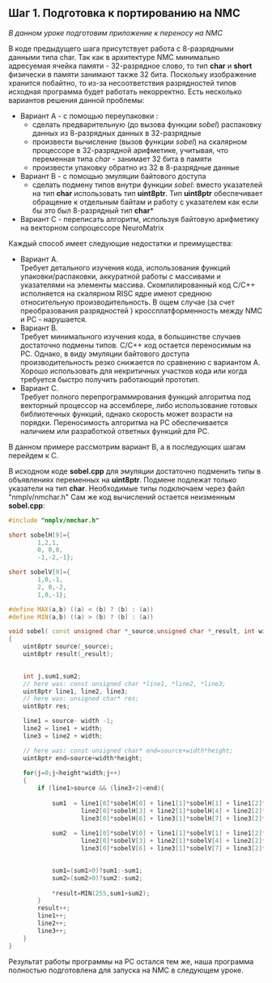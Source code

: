 ## Шаг 1. Подготовка к портированию на NMC 

*В данном уроке подготовим приложение к переносу на NMC*  

В коде предыдущего шага присутствует работа с 8-разрядными данными типа char. 
Так как в архитектуре NMC минимально адресуемая ячейка памяти - 32-разрядное слово, то тип **char** и **short** физически в памяти занимают также 32 бита.
Поскольку изображение хранится побайтно, то из-за несоответствия разрядностей типов исходная программа будет работать некорректно. Есть несколько вариантов решения данной проблемы:  
* Вариант A  - с помощью переупаковки : 
  - сделать предварительную (до вызова функции *sobel*) распаковку данных из 8-разрядных данных в 32-разрядные  
  - произвести вычисление (вызов функции *sobel*) на скалярном процессоре в 32-разрядной арифметике, учитывая, что переменная типа *char* - занимает 32 бита в памяти  
  - произвести упаковку обратно из 32 в 8-разрядные данные  
* Вариант B - с помощью эмуляции байтового доступа  
  - сделать подмену типов внутри функции *sobel*: вместо указателей на тип **char** использовать тип **uint8ptr**. 
  Тип **uint8ptr** обеспечивает обращение к отдельным байтам и работу с указателем как если бы это был 8-разрядный тип **char*** 
* Вариант С - переписать алгоритм, используя байтовую арифметику на векторном сопроцессоре NeuroMatrix

Каждый способ имеет следующие недостатки и преимущества:
- Вариант A.  
  Требует детального изучения кода,  использования функций упаковки/распаковки,  аккуратной работы с массивами и указателями на элементы массива.
  Скомпилированный код С/C++ исполняется на скалярном RISC ядре имеют  среднюю относительную производительность. В ощем случае (за счет преобразования разрядностей ) кроссплатформенность между NMC и PC - нарушается.
- Вариант B.  
  Требует минимального изучения кода, в большинстве случаев достаточно подмены типов. С/C++ код остается переносимым на PC. Однако, в виду эмуляции байтового доступа производительность резко снижается по сравнению с вариантом А.
  Хорошо использовать для некритичных участков кода или когда требуется быстро получить работающий прототип.   
- Вариант С.  
  Требует полного перепрограммирования функций алгоритма под векторный процессор на ассемблере, либо использование готовых библиотечных функций, однако скорость может возрасти на порядки. 
  Переносимость алгоритма на PC обеспечивается наличием или разработкой ответных функций для PC. 
  
В данном примере рассмотрим вариант B, а в последующих шагам перейдем к С.


В исходном коде **sobel.cpp** для эмуляции достаточно подменить типы в объявлениях переменных на **uint8ptr**. 
Подмене подлежат только указатели на тип **char**. Необходимые типы подключаем через файл "nmplv/nmchar.h"
Сам же код вычислений остается неизменным **sobel.cpp**: 
```cpp
#include "nmplv/nmchar.h"

short sobelH[9]={
		1,2,1,
		0, 0,0,
		-1,-2,-1};

short sobelV[9]={
		1,0,-1,
		2, 0,-2,
		1,0,-1};

#define MAX(a,b) ((a) < (b) ? (b) : (a))
#define MIN(a,b) ((a) > (b) ? (b) : (a))

void sobel( const unsigned char *_source,unsigned char *_result, int width, int height)
{
	uint8ptr source(_source);
	uint8ptr result(_result);
	

	int j,sum1,sum2;
	// here was: const unsigned char *line1, *line2, *line3;
	uint8ptr line1, line2, line3;
	// here was: unsigned char* res;
	uint8ptr res;

	line1 = source- width -1;
	line2 = line1 + width;
	line3 = line2 + width;

	// here was: const unsigned char* end=source+width*height;
	uint8ptr end=source+width*height;
	
	for(j=0;j<height*width;j++)
	{
		if (line1>source && (line3+2)<end){
		
			sum1  = line1[0]*sobelH[0] + line1[1]*sobelH[1] + line1[2]*sobelH[2] +
					line2[0]*sobelH[3] + line2[1]*sobelH[4] + line2[2]*sobelH[5] + 
					line3[0]*sobelH[6] + line3[1]*sobelH[7] + line3[2]*sobelH[8] ;
			
			sum2  = line1[0]*sobelV[0] + line1[1]*sobelV[1] + line1[2]*sobelV[2] +
					line2[0]*sobelV[3] + line2[1]*sobelV[4] + line2[2]*sobelV[5] + 
					line3[0]*sobelV[6] + line3[1]*sobelV[7] + line3[2]*sobelV[8] ;
			

			sum1=(sum1>0)?sum1:-sum1;
			sum2=(sum2>0)?sum2:-sum2;
			
			*result=MIN(255,sum1+sum2);
		}
		result++;
		line1++;
        line2++;
        line3++;
	}
}

```
Результат работы программы на PC остался тем же, наша программа полностью подготовлена для запуска на NMC в следующем уроке. 